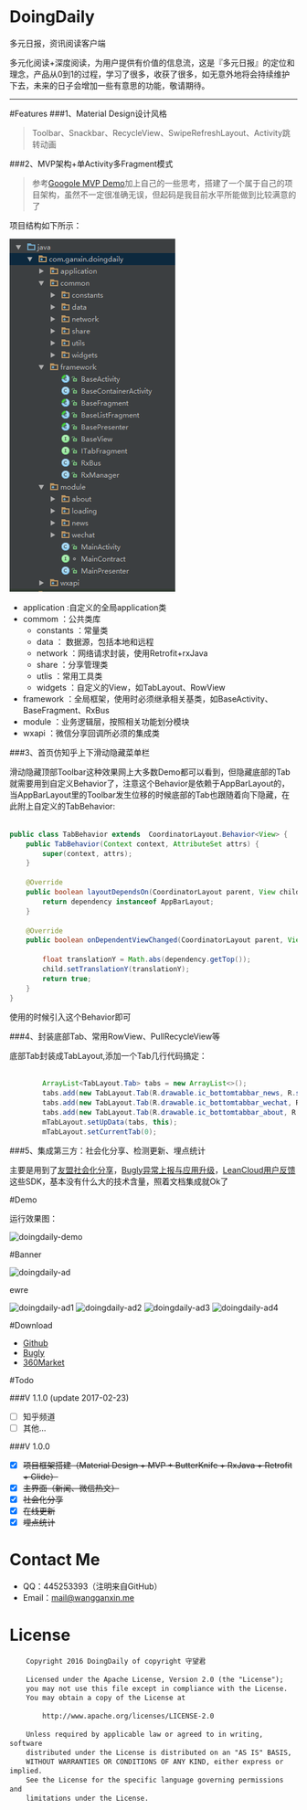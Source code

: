 # DoingDaily
多元日报，资讯阅读客户端

多元化阅读+深度阅读，为用户提供有价值的信息流，这是『多元日报』的定位和理念，产品从0到1的过程，学习了很多，收获了很多，如无意外地将会持续维护下去，未来的日子会增加一些有意思的功能，敬请期待。

---

#Features
###1、Material Design设计风格

>Toolbar、Snackbar、RecycleView、SwipeRefreshLayout、Activity跳转动画

###2、MVP架构+单Activity多Fragment模式

>参考[Googole MVP Demo](https://github.com/googlesamples/android-architecture)加上自己的一些思考，搭建了一个属于自己的项目架构，虽然不一定很准确无误，但起码是我目前水平所能做到比较满意的了

项目结构如下所示：

![package_structure](/banner/package_structure.png)

- application :自定义的全局application类
- commom ：公共类库
	- constants ：常量类
	- data ： 数据源，包括本地和远程
	- network ：网络请求封装，使用Retrofit+rxJava
	- share ：分享管理类
	- utlis ：常用工具类
	- widgets ：自定义的View，如TabLayout、RowView
- framework ：全局框架，使用时必须继承相关基类，如BaseActivity、BaseFragment、RxBus
- module ：业务逻辑层，按照相关功能划分模块
- wxapi ：微信分享回调所必须的集成类

###3、首页仿知乎上下滑动隐藏菜单栏

滑动隐藏顶部Toolbar这种效果网上大多数Demo都可以看到，但隐藏底部的Tab就需要用到自定义Behavior了，注意这个Behavior是依赖于AppBarLayout的，当AppBarLayout里的Toolbar发生位移的时候底部的Tab也跟随着向下隐藏，在此附上自定义的TabBehavior:

```Java

public class TabBehavior extends  CoordinatorLayout.Behavior<View> {
    public TabBehavior(Context context, AttributeSet attrs) {
        super(context, attrs);
    }

    @Override
    public boolean layoutDependsOn(CoordinatorLayout parent, View child, View dependency) {
        return dependency instanceof AppBarLayout;
    }

    @Override
    public boolean onDependentViewChanged(CoordinatorLayout parent, View child, View dependency) {

        float translationY = Math.abs(dependency.getTop());
        child.setTranslationY(translationY);
        return true;
    }
}

```

使用的时候引入这个Behavior即可

###4、封装底部Tab、常用RowView、PullRecycleView等

底部Tab封装成TabLayout,添加一个Tab几行代码搞定：

```Java

        ArrayList<TabLayout.Tab> tabs = new ArrayList<>();
        tabs.add(new TabLayout.Tab(R.drawable.ic_bottomtabbar_news, R.string.tab_news, NewsFragment.class));
        tabs.add(new TabLayout.Tab(R.drawable.ic_bottomtabbar_wechat, R.string.tab_wechat, WechatFragment.class));
        tabs.add(new TabLayout.Tab(R.drawable.ic_bottomtabbar_about, R.string.tab_about, AboutFragment.class));
        mTabLayout.setUpData(tabs, this);
        mTabLayout.setCurrentTab(0);

```


###5、集成第三方：社会化分享、检测更新、埋点统计

主要是用到了[友盟社会化分享](http://mobile.umeng.com/social)，[Bugly异常上报与应用升级](https://bugly.qq.com/v2/index)，[LeanCloud用户反馈](https://leancloud.cn/)这些SDK，基本没有什么大的技术含量，照着文档集成就Ok了

#Demo

运行效果图：

![doingdaily-demo](/banner/doingdaily.gif)

#Banner

![doingdaily-ad](https://github.com/WangGanxin/DoingDaily/blob/master/banner/ad.png)

ewre

![doingdaily-ad1](https://github.com/WangGanxin/DoingDaily/blob/master/banner/ad_01.png)
![doingdaily-ad2](https://github.com/WangGanxin/DoingDaily/blob/master/banner/ad_02.png)
![doingdaily-ad3](https://github.com/WangGanxin/DoingDaily/blob/master/banner/ad_03.png)
![doingdaily-ad4](https://github.com/WangGanxin/DoingDaily/blob/master/banner/ad_04.png)


#Download

- [Github](https://github.com/WangGanxin/DoingDaily/releases)
- [Bugly](http://beta.bugly.qq.com/doingdaily)
- [360Market](http://zhushou.360.cn/detail/index/soft_id/3709747)


#Todo

###V 1.1.0 (update 2017-02-23)
- [ ] 知乎频道
- [ ] 其他...

###V 1.0.0
- [x] ~~项目框架搭建（Material Design + MVP + ButterKnife + RxJava + Retrofit + Glide）~~
- [x] ~~主界面（新闻、微信热文）~~
- [x] ~~社会化分享~~
- [x] ~~在线更新~~
- [x] ~~埋点统计~~

# Contact Me

- QQ：445253393（注明来自GitHub）
- Email：mail@wangganxin.me

# License
   		Copyright 2016 DoingDaily of copyright 守望君

   		Licensed under the Apache License, Version 2.0 (the "License");
   		you may not use this file except in compliance with the License.
   		You may obtain a copy of the License at

       		http://www.apache.org/licenses/LICENSE-2.0

   		Unless required by applicable law or agreed to in writing, software
   		distributed under the License is distributed on an "AS IS" BASIS,
   		WITHOUT WARRANTIES OR CONDITIONS OF ANY KIND, either express or implied.
   		See the License for the specific language governing permissions and
   		limitations under the License.
